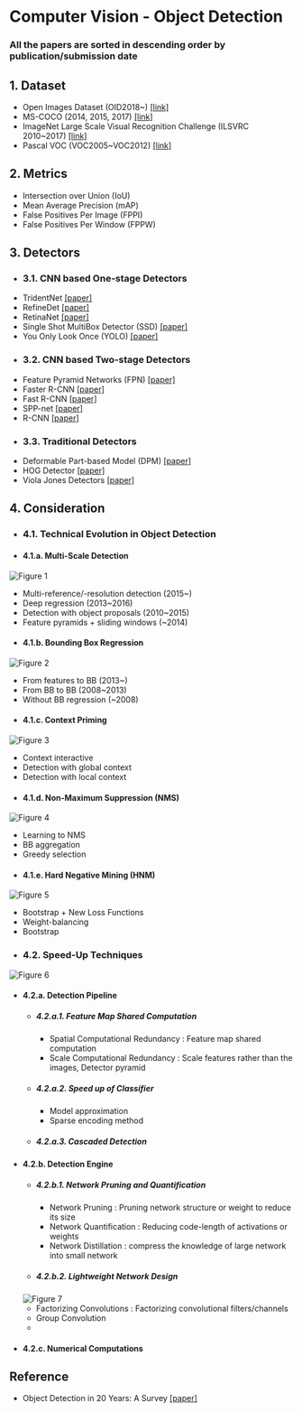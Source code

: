 # Computer Vision - Object Detection
### All the papers are sorted in descending order by publication/submission date

## 1. Dataset
- Open Images Dataset (OID2018~) [[link]](https://opensource.google/projects/open-images-dataset)
- MS-COCO (2014, 2015, 2017) [[link]](http://cocodataset.org/#home)
- ImageNet Large Scale Visual Recognition Challenge (ILSVRC 2010~2017) [[link]](http://www.image-net.org/challenges/LSVRC/)
- Pascal VOC (VOC2005~VOC2012) [[link]](http://host.robots.ox.ac.uk/pascal/VOC/)

## 2. Metrics
- Intersection over Union (IoU)
- Mean Average Precision (mAP)
- False Positives Per Image (FPPI)
- False Positives Per Window (FPPW)

## 3. Detectors
* ### 3.1. CNN based One-stage Detectors
 - TridentNet [[paper]](https://arxiv.org/pdf/1901.01892.pdf)
 - RefineDet [[paper]](https://arxiv.org/pdf/1711.06897.pdf)
 - RetinaNet [[paper]](https://arxiv.org/pdf/1708.02002.pdf)
 - Single Shot MultiBox Detector (SSD) [[paper]](https://arxiv.org/pdf/1512.02325.pdf)
 - You Only Look Once (YOLO) [[paper]](https://arxiv.org/pdf/1506.02640.pdf)

* ### 3.2. CNN based Two-stage Detectors
 - Feature Pyramid Networks (FPN) [[paper]](https://arxiv.org/pdf/1612.03144.pdf)
 - Faster R-CNN [[paper]](https://arxiv.org/pdf/1506.01497.pdf)
 - Fast R-CNN [[paper]](https://arxiv.org/pdf/1504.08083.pdf)
 - SPP-net [[paper]](https://arxiv.org/pdf/1406.4729.pdf)
 - R-CNN [[paper]](https://arxiv.org/pdf/1311.2524.pdf)

* ### 3.3. Traditional Detectors
 - Deformable Part-based Model (DPM) [[paper]](https://ieeexplore.ieee.org/document/5255236)
 - HOG Detector [[paper]](https://ieeexplore.ieee.org/document/1467360)
 - Viola Jones Detectors [[paper]](https://ieeexplore.ieee.org/document/990517)

## 4. Consideration
* ### 4.1. Technical Evolution in Object Detection
 * #### 4.1.a. Multi-Scale Detection
 ![Figure 1](./images/Figure_01.png)
   - Multi-reference/-resolution detection (2015~)
   - Deep regression (2013~2016)
   - Detection with object proposals (2010~2015)
   - Feature pyramids + sliding windows (~2014)
 * #### 4.1.b. Bounding Box Regression
 ![Figure 2](./images/Figure_02.png)
   - From features to BB (2013~)
   - From BB to BB (2008~2013)
   - Without BB regression (~2008)
 * #### 4.1.c. Context Priming
 ![Figure 3](./images/Figure_03.png)
   - Context interactive
   - Detection with global context
   - Detection with local context
 * #### 4.1.d. Non-Maximum Suppression (NMS)
 ![Figure 4](./images/Figure_04.png)
   - Learning to NMS
   - BB aggregation
   - Greedy selection
 * #### 4.1.e. Hard Negative Mining (HNM)
 ![Figure 5](./images/Figure_05.png)
   - Bootstrap + New Loss Functions
   - Weight-balancing
   - Bootstrap

* ### 4.2. Speed-Up Techniques
![Figure 6](./images/Figure_06.png)
 * #### 4.2.a. Detection Pipeline
   * ##### 4.2.a.1. Feature Map Shared Computation
     - Spatial Computational Redundancy : Feature map shared computation
     - Scale Computational Redundancy : Scale features rather than the images, Detector pyramid
   * ##### 4.2.a.2. Speed up of Classifier
     - Model approximation
     - Sparse encoding method
   * ##### 4.2.a.3. Cascaded Detection
 * #### 4.2.b. Detection Engine
   * ##### 4.2.b.1. Network Pruning and Quantification
     - Network Pruning : Pruning network structure or weight to reduce its size
     - Network Quantification : Reducing code-length of activations or weights
     - Network Distillation : compress the knowledge of large network into small network
   * ##### 4.2.b.2. Lightweight Network Design
   ![Figure 7](./images/Figure_07.png)
     - Factorizing Convolutions : Factorizing convolutional filters/channels
     - Group Convolution
     -
  * #### 4.2.c. Numerical Computations

## Reference
- Object Detection in 20 Years: A Survey [[paper]](https://arxiv.org/pdf/1905.05055.pdf)
